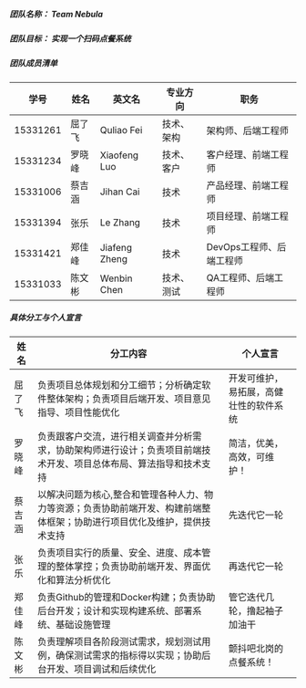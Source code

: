##### 团队名称： Team Nebula
##### 团队目标： 实现一个扫码点餐系统
##### 团队成员清单
学号|姓名|英文名|专业方向|职务
--- | --- | --- | --- | ---
15331261|屈了飞|Quliao Fei|技术、架构|架构师、后端工程师
15331234|罗晓峰|Xiaofeng Luo|技术、客户|客户经理、前端工程师
15331006|蔡吉涵|Jihan Cai|技术|产品经理、前端工程师
15331394|张乐|Le Zhang|技术|项目经理、前端工程师
15331421|郑佳峰|Jiafeng Zheng|技术|DevOps工程师、后端工程师
15331033|陈文彬|Wenbin Chen|技术、测试|QA工程师、后端工程师
##### 具体分工与个人宣言
姓名|分工内容|个人宣言
--- |  ---  | ---
屈了飞|负责项目总体规划和分工细节；分析确定软件整体架构；负责项目后端开发、项目意见指导、项目性能优化|开发可维护，易拓展，高健壮性的软件系统
罗晓峰|负责跟客户交流，进行相关调查并分析需求，协助架构师进行设计；负责项目前端技术开发、项目总体布局、算法指导和技术支持|简洁，优美，高效，可维护！
蔡吉涵|以解决问题为核心,整合和管理各种人力、物力等资源；负责协助前端开发、构建前端整体框架；协助进行项目优化及维护，提供技术支持|先迭代它一轮
张乐|负责项目实行的质量、安全、进度、成本管理的整体掌控；负责协助前端开发、界面优化和算法分析优化|再迭代它一轮
郑佳峰|负责Github的管理和Docker构建；负责协助后台开发；设计和实现构建系统、部署系统、基础设施管理|管它迭代几轮，撸起袖子加油干
陈文彬|负责理解项目各阶段测试需求，规划测试用例，确保测试需求的指标得以实现；协助后台开发、项目调试和后续优化|颤抖吧北岗的点餐系统！
